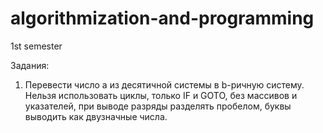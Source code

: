 # algorithmization-and-programming
1st semester 

Задания:
1)  Перевести число a из десятичной системы в b-ричную систему.
Нельзя использовать циклы, только IF и GOTO, без массивов и указателей, при выводе разряды разделять пробелом, буквы выводить как двузначные числа.
